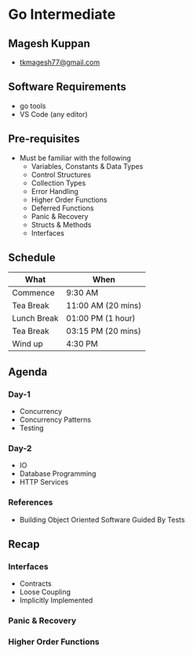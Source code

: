 # Go Intermediate

## Magesh Kuppan
- tkmagesh77@gmail.com

## Software Requirements
- go tools
- VS Code (any editor)

## Pre-requisites
- Must be familiar with the following
    - Variables, Constants & Data Types
    - Control Structures
    - Collection Types
    - Error Handling
    - Higher Order Functions
    - Deferred Functions
    - Panic & Recovery
    - Structs & Methods
    - Interfaces

## Schedule
| What | When |
|------|------|
| Commence | 9:30 AM |
| Tea Break | 11:00 AM (20 mins) |
| Lunch Break | 01:00 PM (1 hour) |
| Tea Break | 03:15 PM (20 mins) |
| Wind up | 4:30 PM |
## Agenda
### Day-1
- Concurrency
- Concurrency Patterns
- Testing

### Day-2
- IO
- Database Programming
- HTTP Services

### References
- Building Object Oriented Software Guided By Tests

## Recap
### Interfaces
- Contracts
- Loose Coupling
- Implicitly Implemented

### Panic & Recovery
### Higher Order Functions